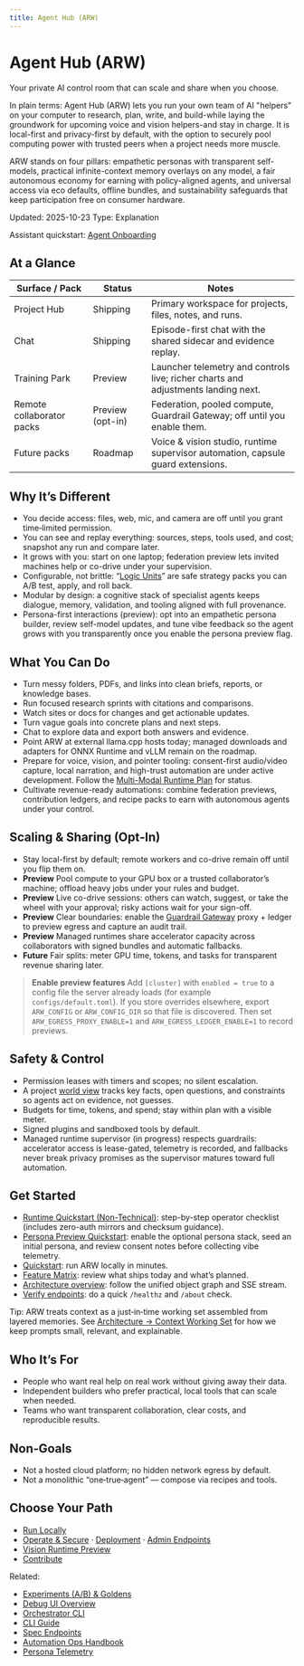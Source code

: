 ```yaml
---
title: Agent Hub (ARW)
---
```


# Agent Hub (ARW)

Your private AI control room that can scale and share when you choose.

In plain terms: Agent Hub (ARW) lets you run your own team of AI "helpers" on your computer to research, plan, write, and build-while laying the groundwork for upcoming voice and vision helpers-and stay in charge. It is local-first and privacy-first by default, with the option to securely pool computing power with trusted peers when a project needs more muscle.

ARW stands on four pillars: empathetic personas with transparent self-models, practical infinite-context memory overlays on any model, a fair autonomous economy for earning with policy-aligned agents, and universal access via eco defaults, offline bundles, and sustainability safeguards that keep participation free on consumer hardware.

Updated: 2025-10-23
Type: Explanation

Assistant quickstart: [Agent Onboarding](ai/AGENT_ONBOARDING.md)

## At a Glance

| Surface / Pack | Status | Notes |
| --- | --- | --- |
| Project Hub | Shipping | Primary workspace for projects, files, notes, and runs. |
| Chat | Shipping | Episode-first chat with the shared sidecar and evidence replay. |
| Training Park | Preview | Launcher telemetry and controls live; richer charts and adjustments landing next. |
| Remote collaborator packs | Preview (opt-in) | Federation, pooled compute, Guardrail Gateway; off until you enable them. |
| Future packs | Roadmap | Voice & vision studio, runtime supervisor automation, capsule guard extensions. |

## Why It’s Different
- You decide access: files, web, mic, and camera are off until you grant time‑limited permission.
- You can see and replay everything: sources, steps, tools used, and cost; snapshot any run and compare later.
- It grows with you: start on one laptop; federation preview lets invited machines help or co-drive under your supervision.
- Configurable, not brittle: “[Logic Units](architecture/logic_units.md)” are safe strategy packs you can A/B test, apply, and roll back.
- Modular by design: a cognitive stack of specialist agents keeps dialogue, memory, validation, and tooling aligned with full provenance.
- Persona-first interactions (preview): opt into an empathetic persona builder, review self-model updates, and tune vibe feedback so the agent grows with you transparently once you enable the persona preview flag.

## What You Can Do
- Turn messy folders, PDFs, and links into clean briefs, reports, or knowledge bases.
- Run focused research sprints with citations and comparisons.
- Watch sites or docs for changes and get actionable updates.
- Turn vague goals into concrete plans and next steps.
- Chat to explore data and export both answers and evidence.
- Point ARW at external llama.cpp hosts today; managed downloads and adapters for ONNX Runtime and vLLM remain on the roadmap.
- Prepare for voice, vision, and pointer tooling: consent-first audio/video capture, local narration, and high-trust automation are under active development. Follow the [Multi-Modal Runtime Plan](architecture/multimodal_runtime_plan.md) for status.
- Cultivate revenue-ready automations: combine federation previews, contribution ledgers, and recipe packs to earn with autonomous agents under your control.

## Scaling & Sharing (Opt‑In)
- Stay local-first by default; remote workers and co-drive remain off until you flip them on.
- **Preview** Pool compute to your GPU box or a trusted collaborator’s machine; offload heavy jobs under your rules and budget.
- **Preview** Live co-drive sessions: others can watch, suggest, or take the wheel with your approval; risky actions wait for your sign-off.
- **Preview** Clear boundaries: enable the [Guardrail Gateway](architecture/egress_firewall.md) proxy + ledger to preview egress and capture an audit trail.
- **Preview** Managed runtimes share accelerator capacity across collaborators with signed bundles and automatic fallbacks.
- **Future** Fair splits: meter GPU time, tokens, and tasks for transparent revenue sharing later.

> **Enable preview features** Add `[cluster]` with `enabled = true` to a config file the server already loads (for example `configs/default.toml`). If you store overrides elsewhere, export `ARW_CONFIG` or `ARW_CONFIG_DIR` so that file is discovered. Then set `ARW_EGRESS_PROXY_ENABLE=1` and `ARW_EGRESS_LEDGER_ENABLE=1` to record previews.

## Safety & Control
- Permission leases with timers and scopes; no silent escalation.
- A project [world view](architecture/object_graph.md) tracks key facts, open questions, and constraints so agents act on evidence, not guesses.
- Budgets for time, tokens, and spend; stay within plan with a visible meter.
- Signed plugins and sandboxed tools by default.
- Managed runtime supervisor (in progress) respects guardrails: accelerator access is lease-gated, telemetry is recorded, and fallbacks never break privacy promises as the supervisor matures toward full automation.

## Get Started
- [Runtime Quickstart (Non-Technical)](guide/runtime_quickstart.md): step-by-step operator checklist (includes zero-auth mirrors and checksum guidance).
- [Persona Preview Quickstart](guide/persona_quickstart.md): enable the optional persona stack, seed an initial persona, and review consent notes before collecting vibe telemetry.
- [Quickstart](guide/quickstart.md): run ARW locally in minutes.
- [Feature Matrix](reference/feature_matrix.md): review what ships today and what’s planned.
- [Architecture overview](architecture/object_graph.md): follow the unified object graph and SSE stream.
- [Verify endpoints](guide/quickstart.md#verify-the-server): do a quick `/healthz` and `/about` check.

Tip: ARW treats context as a just‑in‑time working set assembled from layered memories. See [Architecture → Context Working Set](architecture/context_working_set.md) for how we keep prompts small, relevant, and explainable.

## Who It’s For
- People who want real help on real work without giving away their data.
- Independent builders who prefer practical, local tools that can scale when needed.
- Teams who want transparent collaboration, clear costs, and reproducible results.

## Non‑Goals
- Not a hosted cloud platform; no hidden network egress by default.
- Not a monolithic “one‑true‑agent” — compose via recipes and tools.

## Choose Your Path
- [Run Locally](guide/quickstart.md)
- [Operate & Secure](guide/security_hardening.md) · [Deployment](guide/deployment.md) · [Admin Endpoints](guide/admin_endpoints.md)
- [Vision Runtime Preview](guide/vision_runtime.md)
- [Contribute](developer/index.md)

Related:
- [Experiments (A/B) & Goldens](guide/experiments_ab.md)
- [Debug UI Overview](guide/debug_ui.md)
- [Orchestrator CLI](guide/orchestrator_cli.md)
- [CLI Guide](guide/cli.md)
- [Spec Endpoints](reference/specs.md)
- [Automation Ops Handbook](ops/automation_ops.md)
- [Persona Telemetry](guide/persona_telemetry.md)
